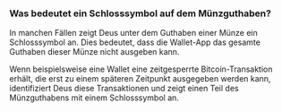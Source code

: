 ### Was bedeutet ein Schlosssymbol auf dem Münzguthaben?

In manchen Fällen zeigt Deus unter dem Guthaben einer Münze ein Schlosssymbol an. Dies bedeutet, dass die Wallet-App das gesamte Guthaben dieser Münze nicht ausgeben kann.

Wenn beispielsweise eine Wallet eine zeitgesperrte Bitcoin-Transaktion erhält, die erst zu einem späteren Zeitpunkt ausgegeben werden kann, identifiziert Deus diese Transaktionen und zeigt einen Teil des Münzguthabens mit einem Schlosssymbol an.